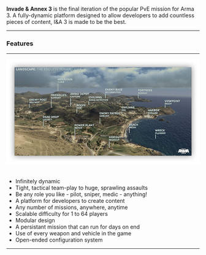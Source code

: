 <p class="lead">
	<strong>Invade & Annex 3</strong> is the final iteration of the popular PvE mission for Arma 3. A fully-dynamic platform designed to allow developers to add countless pieces of content, I&A 3 is made to be the best.
</p>

<hr/>
<h3>Features</h3>
<hr/>

<img src="img/ia3-10-thumbs.png" alt="alt text" class="pull-right" style="margin-bottom:20px;">

* Infinitely dynamic
* Tight, tactical team-play to huge, sprawling assaults
* Be any role you like - pilot, sniper, medic - anything!
* A platform for developers to create content
* Any number of missions, anywhere, anytime
* Scalable difficulty for 1 to 64 players
* Modular design
* A persistant mission that can run for days on end
* Use of every weapon and vehicle in the game
* Open-ended configuration system

<div class="clear"></div>
<hr/>

<!-- Google Code -->
<script type="text/javascript">
/* <![CDATA[ */
var google_conversion_id = 983836026;
var google_custom_params = window.google_tag_params;
var google_remarketing_only = true;
/* ]]> */
</script>
<script type="text/javascript" src="//www.googleadservices.com/pagead/conversion.js">
</script>
<noscript>
<div style="display:inline;">
<img height="1" width="1" style="border-style:none;" alt="" src="//googleads.g.doubleclick.net/pagead/viewthroughconversion/983836026/?value=0&amp;guid=ON&amp;script=0"/>
</div>
</noscript>